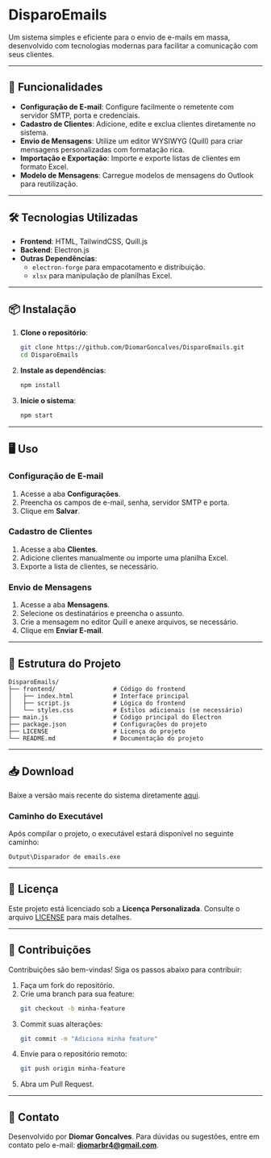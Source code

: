 # DisparoEmails

Um sistema simples e eficiente para o envio de e-mails em massa, desenvolvido com tecnologias modernas para facilitar a comunicação com seus clientes.

---

## 🚀 Funcionalidades

- **Configuração de E-mail**: Configure facilmente o remetente com servidor SMTP, porta e credenciais.
- **Cadastro de Clientes**: Adicione, edite e exclua clientes diretamente no sistema.
- **Envio de Mensagens**: Utilize um editor WYSIWYG (Quill) para criar mensagens personalizadas com formatação rica.
- **Importação e Exportação**: Importe e exporte listas de clientes em formato Excel.
- **Modelo de Mensagens**: Carregue modelos de mensagens do Outlook para reutilização.

---

## 🛠️ Tecnologias Utilizadas

- **Frontend**: HTML, TailwindCSS, Quill.js
- **Backend**: Electron.js
- **Outras Dependências**:
  - `electron-forge` para empacotamento e distribuição.
  - `xlsx` para manipulação de planilhas Excel.

---

## 📦 Instalação

1. **Clone o repositório**:
   ```bash
   git clone https://github.com/DiomarGoncalves/DisparoEmails.git
   cd DisparoEmails
   ```

2. **Instale as dependências**:
   ```bash
   npm install
   ```

3. **Inicie o sistema**:
   ```bash
   npm start
   ```

---

## 🖥️ Uso

### Configuração de E-mail
1. Acesse a aba **Configurações**.
2. Preencha os campos de e-mail, senha, servidor SMTP e porta.
3. Clique em **Salvar**.

### Cadastro de Clientes
1. Acesse a aba **Clientes**.
2. Adicione clientes manualmente ou importe uma planilha Excel.
3. Exporte a lista de clientes, se necessário.

### Envio de Mensagens
1. Acesse a aba **Mensagens**.
2. Selecione os destinatários e preencha o assunto.
3. Crie a mensagem no editor Quill e anexe arquivos, se necessário.
4. Clique em **Enviar E-mail**.

---

## 📂 Estrutura do Projeto

```
DisparoEmails/
├── frontend/                # Código do frontend
│   ├── index.html           # Interface principal
│   ├── script.js            # Lógica do frontend
│   └── styles.css           # Estilos adicionais (se necessário)
├── main.js                  # Código principal do Electron
├── package.json             # Configurações do projeto
├── LICENSE                  # Licença do projeto
└── README.md                # Documentação do projeto
```

---

## 📥 Download

Baixe a versão mais recente do sistema diretamente [aqui](https://github.com/DiomarGoncalves/DisparoEmails/releases/latest).

### Caminho do Executável
Após compilar o projeto, o executável estará disponível no seguinte caminho:
```
Output\Disparador de emails.exe
```

---

## 📝 Licença

Este projeto está licenciado sob a **Licença Personalizada**. Consulte o arquivo [LICENSE](./LICENSE) para mais detalhes.

---

## 🤝 Contribuições

Contribuições são bem-vindas! Siga os passos abaixo para contribuir:

1. Faça um fork do repositório.
2. Crie uma branch para sua feature:
   ```bash
   git checkout -b minha-feature
   ```
3. Commit suas alterações:
   ```bash
   git commit -m "Adiciona minha feature"
   ```
4. Envie para o repositório remoto:
   ```bash
   git push origin minha-feature
   ```
5. Abra um Pull Request.

---

## 📧 Contato

Desenvolvido por **Diomar Goncalves**. Para dúvidas ou sugestões, entre em contato pelo e-mail: **diomarbr4@gmail.com**.
